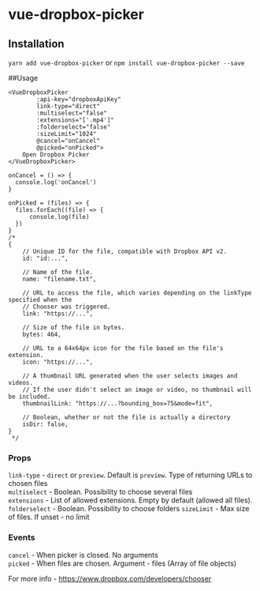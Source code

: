 # vue-dropbox-picker

## Installation
`yarn add vue-dropbox-picker` or `npm install vue-dropbox-picker --save`

##Usage
```
<VueDropboxPicker
        :api-key="dropboxApiKey"
        link-type="direct"
        :multiselect="false"
        :extensions="['.mp4']"
        :folderselect="false"
        :sizeLimit="1024"
        @cancel="onCancel"
        @picked="onPicked">
    Open Dropbox Picker
</VueDropboxPicker>
```

```
onCancel = () => {
  console.log('onCancel')
}

onPicked = (files) => {
  files.forEach((file) => {
      console.log(file)
  })
}
/*
{
    // Unique ID for the file, compatible with Dropbox API v2.
    id: "id:...",

    // Name of the file.
    name: "filename.txt",

    // URL to access the file, which varies depending on the linkType specified when the
    // Chooser was triggered.
    link: "https://...",

    // Size of the file in bytes.
    bytes: 464,

    // URL to a 64x64px icon for the file based on the file's extension.
    icon: "https://...",

    // A thumbnail URL generated when the user selects images and videos.
    // If the user didn't select an image or video, no thumbnail will be included.
    thumbnailLink: "https://...?bounding_box=75&mode=fit",

    // Boolean, whether or not the file is actually a directory
    isDir: false,
}
 */
```
### Props
`link-type` - `direct` or `preview`. Default is `preview`. Type of returning URLs to chosen files <br>
`multiselect` - Boolean. Possibility to choose several files<br>
`extensions` - List of allowed extensions. Empty by default (allowed all files).<br>
`folderselect` - Boolean. Possibility to choose folders
`sizeLimit` - Max size of files. If unset - no limit

### Events
`cancel` - When picker is closed. No arguments<br>
`picked` - When files are chosen. Argument - files (Array of file objects)<br>


For more info - https://www.dropbox.com/developers/chooser

